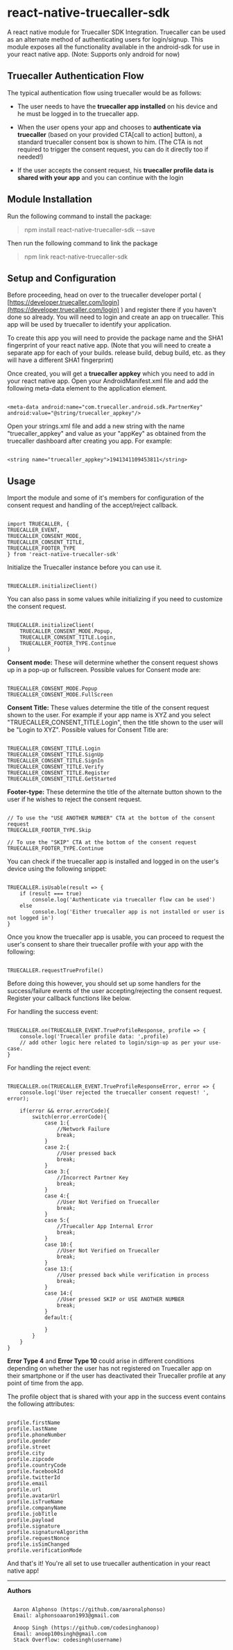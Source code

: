 # react-native-truecaller-sdk

A react native module for Truecaller SDK Integration. Truecaller can be used as an alternate method of authenticating users for login/signup. This module exposes all the functionality available in the android-sdk for use in your react native app. (Note: Supports only android for now)

  

## Truecaller Authentication Flow

The typical authentication flow using truecaller would be as follows:

- The user needs to have the **truecaller app installed** on his device and he must be logged in to the truecaller app.

- When the user opens your app and chooses to **authenticate via truecaller** (based on your provided CTA[call to action] button), a standard truecaller consent box is shown to him. (The CTA is not required to trigger the consent request, you can do it directly too if needed!)

- If the user accepts the consent request, his **truecaller profile data is shared with your app** and you can continue with the login

  

## Module Installation

Run the following command to install the package:

> npm install react-native-truecaller-sdk --save

  

Then run the following command to link the package

> npm link react-native-truecaller-sdk

  
  

## Setup and Configuration

Before proceeding, head on over to the truecaller developer portal ( [https://developer.truecaller.com/login](https://developer.truecaller.com/login) ) and register there if you haven't done so already. You will need to login and create an app on truecaller. This app will be used by truecaller to identify your application.

  

To create this app you will need to provide the package name and the SHA1 fingerprint of your react native app. (Note that you will need to create a separate app for each of your builds. release build, debug build, etc. as they will have a different SHA1 fingerprint)

  
  

Once created, you will get a **truecaller appkey** which you need to add in your react native app. Open your AndroidManifest.xml file and add the following meta-data element to the application element.

```

<meta-data android:name="com.truecaller.android.sdk.PartnerKey" android:value="@string/truecaller_appkey"/>

```

  

Open your strings.xml file and add a new string with the name "truecaller_appkey" and value as your "appKey" as obtained from the truecaller dashboard after creating you app. For example:

```

<string name="truecaller_appkey">1941341109453811</string>

```

  

## Usage

  

Import the module and some of it's members for configuration of the consent request and handling of the accept/reject callback.

```

import TRUECALLER, {
TRUECALLER_EVENT,
TRUECALLER_CONSENT_MODE,
TRUECALLER_CONSENT_TITLE,
TRUECALLER_FOOTER_TYPE
} from 'react-native-truecaller-sdk'

```

Initialize the Truecaller instance before you can use it.

```

TRUECALLER.initializeClient()

```

You can also pass in some values while initializing if you need to customize the consent request.

```

TRUECALLER.initializeClient(
    TRUECALLER_CONSENT_MODE.Popup,
    TRUECALLER_CONSENT_TITLE.Login,
    TRUECALLER_FOOTER_TYPE.Continue
)

```

**Consent mode:** These will determine whether the consent request shows up in a pop-up or fullscreen. Possible values for Consent mode are:

```

TRUECALLER_CONSENT_MODE.Popup
TRUECALLER_CONSENT_MODE.FullScreen

```

**Consent Title:** These values determine the title of the consent request shown to the user. For example if your app name is XYZ and you select "TRUECALLER_CONSENT_TITLE.Login", then the title shown to the user will be "Login to XYZ". Possible values for Consent Title are:

```

TRUECALLER_CONSENT_TITLE.Login
TRUECALLER_CONSENT_TITLE.SignUp
TRUECALLER_CONSENT_TITLE.SignIn
TRUECALLER_CONSENT_TITLE.Verify
TRUECALLER_CONSENT_TITLE.Register
TRUECALLER_CONSENT_TITLE.GetStarted

```

**Footer-type:** These determine the title of the alternate button shown to the user if he wishes to reject the consent request.

```

// To use the "USE ANOTHER NUMBER" CTA at the bottom of the consent request
TRUECALLER_FOOTER_TYPE.Skip

// To use the "SKIP" CTA at the bottom of the consent request
TRUECALLER_FOOTER_TYPE.Continue

```

  

You can check if the truecaller app is installed and logged in on the user's device using the following snippet:

```

TRUECALLER.isUsable(result => {
    if (result === true)
        console.log('Authenticate via truecaller flow can be used')
    else
        console.log('Either truecaller app is not installed or user is not logged in')
}

```

  

Once you know the truecaller app is usable, you can proceed to request the user's consent to share their truecaller profile with your app with the following:

```

TRUECALLER.requestTrueProfile()

```

  

Before doing this however, you should set up some handlers for the success/failure events of the user accepting/rejecting the consent request. Register your callback functions like below.

  

For handling the success event:

```

TRUECALLER.on(TRUECALLER_EVENT.TrueProfileResponse, profile => {
    console.log('Truecaller profile data: ',profile)
    // add other logic here related to login/sign-up as per your use-case.
}

```

  

For handling the reject event:

```

TRUECALLER.on(TRUECALLER_EVENT.TrueProfileResponseError, error => {
    console.log('User rejected the truecaller consent request! ', error);

    if(error && error.errorCode){
        switch(error.errorCode){
            case 1:{
                //Network Failure
                break;
            }
            case 2:{
                //User pressed back
                break;
            }
            case 3:{
                //Incorrect Partner Key
                break;
            }
            case 4:{
                //User Not Verified on Truecaller
                break;
            }
            case 5:{
                //Truecaller App Internal Error
                break;
            }
            case 10:{
                //User Not Verified on Truecaller
                break;
            }
            case 13:{
                //User pressed back while verification in process
                break;
            }
            case 14:{
                //User pressed SKIP or USE ANOTHER NUMBER
                break;
            }
            default:{

            }
        }
    }
}

```
**Error Type 4** and **Error Type 10** could arise in different conditions depending on whether the user has not registered on Truecaller app on their smartphone or if the user has deactivated their Truecaller profile at any point of time from the app.
  


The profile object that is shared with your app in the success event contains the following attributes:

```

profile.firstName
profile.lastName
profile.phoneNumber
profile.gender
profile.street
profile.city
profile.zipcode
profile.countryCode
profile.facebookId
profile.twitterId
profile.email
profile.url
profile.avatarUrl
profile.isTrueName
profile.companyName
profile.jobTitle
profile.payload
profile.signature
profile.signatureAlgorithm
profile.requestNonce
profile.isSimChanged
profile.verificationMode

```

  

And that's it! You're all set to use truecaller authentication in your react native app!

  

----------

  
  
  

**Authors**

  
```
  
  Aaron Alphonso (https://github.com/aaronalphonso)
  Email: alphonsoaaron1993@gmail.com

  Anoop Singh (https://github.com/codesinghanoop)
  Email: anoop100singh@gmail.com
  Stack Overflow: codesingh(username)
  
```

